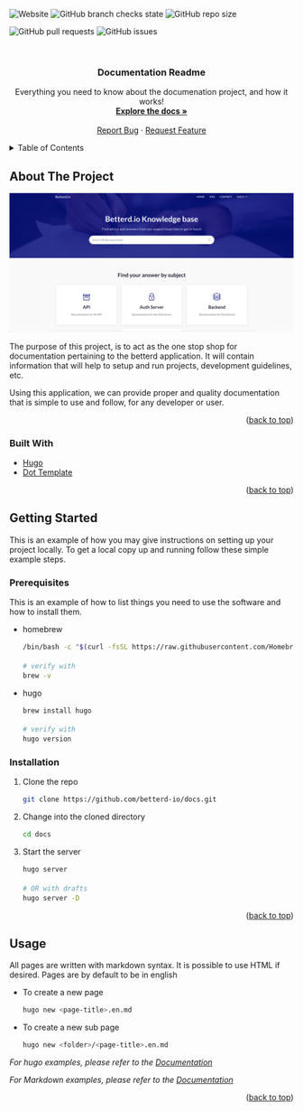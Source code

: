 <!-- PROJECT SHIELDS -->

![Website][website-status]
![GitHub branch checks state][github-checks]
![GitHub repo size][repo-size]

![GitHub pull requests][pull-requests]
![GitHub issues][issues]

<!-- PROJECT LOGO -->
<br />
<div align="center">
  <h3 align="center">Documentation Readme</h3>

  <p align="center">
    Everything you need to know about the documenation project, and how it works!
    <br />
    <a href="https://betterd-io.github.io/docs/"><strong>Explore the docs »</strong></a>
    <br />
    <br />
    <a href="https://github.com/betterd-io/docs/issues/new?assignees=&labels=bug&template=bug_report.md&title=%5BBug%5D+-+%2AShort+Title%2A">Report Bug</a>
    ·
    <a href="https://github.com/betterd-io/docs/issues/new?assignees=&labels=enhancement&template=feature_request.md&title=%5BFeature%5D+-+%2AShort+title%2A">Request Feature</a>
  </p>
</div>

<!-- TABLE OF CONTENTS -->
<details>
  <summary>Table of Contents</summary>
  <ol>
    <li>
      <a href="#about-the-project">About The Project</a>
      <ul>
        <li><a href="#built-with">Built With</a></li>
      </ul>
    </li>
    <li>
      <a href="#getting-started">Getting Started</a>
      <ul>
        <li><a href="#prerequisites">Prerequisites</a></li>
        <li><a href="#installation">Installation</a></li>
      </ul>
    </li>
    <li><a href="#usage">Usage</a></li>
  </ol>
</details>

<!-- ABOUT THE PROJECT -->

## About The Project

[![Product Name Screen Shot][product-screenshot]](https://betterd-io.github.io/docs/)

The purpose of this project, is to act as the one stop shop for documentation pertaining to the betterd application. It will contain information that will help to setup and run projects, development guidelines, etc.

Using this application, we can provide proper and quality documentation that is simple to use and follow, for any developer or user.

<p align="right">(<a href="#top">back to top</a>)</p>

### Built With

- [Hugo](https://gohugo.io/)
- [Dot Template](https://docs.gethugothemes.com/dot/)

<p align="right">(<a href="#top">back to top</a>)</p>

<!-- GETTING STARTED -->

## Getting Started

This is an example of how you may give instructions on setting up your project locally.
To get a local copy up and running follow these simple example steps.

### Prerequisites

This is an example of how to list things you need to use the software and how to install them.

- homebrew

  ```sh
  /bin/bash -c "$(curl -fsSL https://raw.githubusercontent.com/Homebrew/install/HEAD/install.sh)"

  # verify with
  brew -v
  ```

- hugo

  ```sh
  brew install hugo

  # verify with
  hugo version
  ```

### Installation

1. Clone the repo
   ```sh
   git clone https://github.com/betterd-io/docs.git
   ```
2. Change into the cloned directory
   ```sh
   cd docs
   ```
3. Start the server

   ```sh
   hugo server

   # OR with drafts
   hugo server -D
   ```

<p align="right">(<a href="#top">back to top</a>)</p>

<!-- USAGE EXAMPLES -->

## Usage

All pages are written with markdown syntax. It is possible to use HTML if desired. Pages are by default to be in english

- To create a new page
  ```sh
  hugo new <page-title>.en.md
  ```
- To create a new sub page
  ```sh
  hugo new <folder>/<page-title>.en.md
  ```

_For hugo examples, please refer to the [Documentation](https://gohugo.io/getting-started/usage/)_

_For Markdown examples, please refer to the [Documentation](https://docs.github.com/en/github/writing-on-github/getting-started-with-writing-and-formatting-on-github/basic-writing-and-formatting-syntax)_

<p align="right">(<a href="#top">back to top</a>)</p>

<!-- MARKDOWN LINKS & IMAGES -->
<!-- https://www.markdownguide.org/basic-syntax/#reference-style-links -->

[product-screenshot]: static/images/hero-shot.png
[website-status]: https://img.shields.io/website?style=for-the-badge&url=https%3A%2F%2Fbetterd-io.github.io%2Fdocs%2F
[github-checks]: https://img.shields.io/github/checks-status/betterd-io/docs/main?style=for-the-badge
[repo-size]: https://img.shields.io/github/repo-size/betterd-io/docs?style=for-the-badge
[pull-requests]: https://img.shields.io/github/issues-pr-raw/betterd-io/docs?style=for-the-badge
[issues]: https://img.shields.io/github/issues/betterd-io/docs?style=for-the-badge
